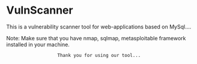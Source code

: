 # VulnScanner
This is a vulnerability scanner tool for web-applications based on MySql....

Note: Make sure that you have nmap, sqlmap, metasploitable framework installed in your machine.

                       Thank you for using our tool...
